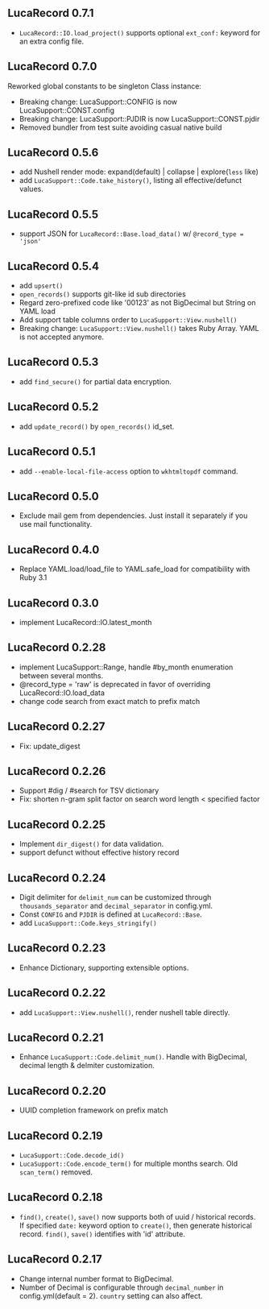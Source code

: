 ## LucaRecord 0.7.1

* `LucaRecord::IO.load_project()` supports optional `ext_conf:` keyword for an extra config file.

## LucaRecord 0.7.0

Reworked global constants to be singleton Class instance:

* Breaking change: LucaSupport::CONFIG is now LucaSupport::CONST.config
* Breaking change: LucaSupport::PJDIR is now LucaSupport::CONST.pjdir
* Removed bundler from test suite avoiding casual native build

## LucaRecord 0.5.6

* add Nushell render mode: expand(default) | collapse | explore(`less` like)
* add `LucaSupport::Code.take_history()`, listing all effective/defunct values.

## LucaRecord 0.5.5

* support JSON for `LucaRecord::Base.load_data()` w/ `@record_type = 'json'`

## LucaRecord 0.5.4

* add `upsert()`
* `open_records()` supports git-like id sub directories
* Regard zero-prefixed code like '00123' as not BigDecimal but String on YAML load
* Add support table columns order to `LucaSupport::View.nushell()`
* Breaking change: `LucaSupport::View.nushell()` takes Ruby Array. YAML is not accepted anymore.

## LucaRecord 0.5.3

* add `find_secure()` for partial data encryption.

## LucaRecord 0.5.2

* add `update_record()` by `open_records()` id_set.

## LucaRecord 0.5.1

* add `--enable-local-file-access` option to `wkhtmltopdf` command.

## LucaRecord 0.5.0

* Exclude mail gem from dependencies. Just install it separately if you use mail functionality.

## LucaRecord 0.4.0

* Replace YAML.load/load_file to YAML.safe_load for compatibility with Ruby 3.1

## LucaRecord 0.3.0

* implement LucaRecord::IO.latest_month

## LucaRecord 0.2.28

* implement LucaSupport::Range, handle #by_month enumeration between several months.
* @record_type = 'raw' is deprecated in favor of overriding LucaRecord::IO.load_data
* change code search from exact match to prefix match

## LucaRecord 0.2.27

* Fix: update_digest

## LucaRecord 0.2.26

* Support #dig / #search for TSV dictionary
* Fix: shorten n-gram split factor on search word length < specified factor

## LucaRecord 0.2.25

* Implement `dir_digest()` for data validation.
* support defunct without effective history record

## LucaRecord 0.2.24

* Digit delimiter for `delimit_num` can be customized through `thousands_separator` and `decimal_separator` in config.yml.
* Const `CONFIG` and `PJDIR` is defined at `LucaRecord::Base`.
* add `LucaSupport::Code.keys_stringify()`

## LucaRecord 0.2.23

* Enhance Dictionary, supporting extensible options.

## LucaRecord 0.2.22

* add `LucaSupport::View.nushell()`, render nushell table directly.

## LucaRecord 0.2.21

* Enhance `LucaSupport::Code.delimit_num()`. Handle with BigDecimal, decimal length & delmiter customization.

## LucaRecord 0.2.20

* UUID completion framework on prefix match

## LucaRecord 0.2.19

* `LucaSupport::Code.decode_id()`
* `LucaSupport::Code.encode_term()` for multiple months search. Old `scan_term()` removed.

## LucaRecord 0.2.18

* `find()`, `create()`, `save()` now supports both of uuid / historical records. If specified `date:` keyword option to `create()`, then generate historical record. `find()`, `save()` identifies with 'id' attribute.

## LucaRecord 0.2.17

* Change internal number format to BigDecimal.
* Number of Decimal is configurable through `decimal_number` in config.yml(default = 2). `country` setting can also affect.
